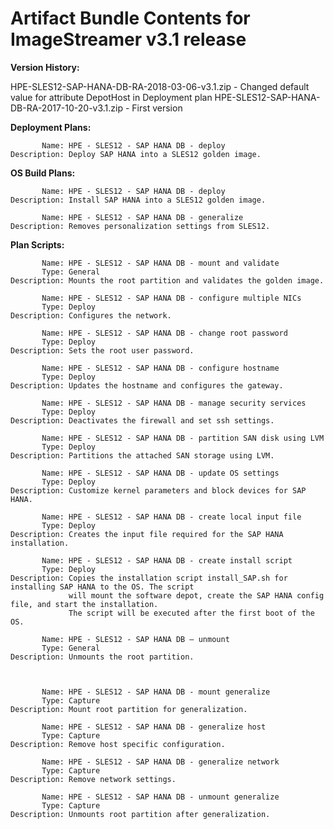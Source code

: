 # Artifact Bundle Contents for ImageStreamer v3.1 release
**Version History:**

HPE-SLES12-SAP-HANA-DB-RA-2018-03-06-v3.1.zip - Changed default value for attribute DepotHost 
												in Deployment plan
HPE-SLES12-SAP-HANA-DB-RA-2017-10-20-v3.1.zip - First version

**Deployment Plans:**

           Name: HPE - SLES12 - SAP HANA DB - deploy
    Description: Deploy SAP HANA into a SLES12 golden image.


**OS Build Plans:**

           Name: HPE - SLES12 - SAP HANA DB - deploy
    Description: Install SAP HANA into a SLES12 golden image.

           Name: HPE - SLES12 - SAP HANA DB - generalize
    Description: Removes personalization settings from SLES12.


**Plan Scripts:**

           Name: HPE - SLES12 - SAP HANA DB - mount and validate
           Type: General
    Description: Mounts the root partition and validates the golden image.

           Name: HPE - SLES12 - SAP HANA DB - configure multiple NICs
           Type: Deploy
    Description: Configures the network.

           Name: HPE - SLES12 - SAP HANA DB - change root password
           Type: Deploy
    Description: Sets the root user password.

           Name: HPE - SLES12 - SAP HANA DB - configure hostname
           Type: Deploy
    Description: Updates the hostname and configures the gateway.

           Name: HPE - SLES12 - SAP HANA DB - manage security services
           Type: Deploy
    Description: Deactivates the firewall and set ssh settings.

           Name: HPE - SLES12 - SAP HANA DB - partition SAN disk using LVM
           Type: Deploy
    Description: Partitions the attached SAN storage using LVM.

           Name: HPE - SLES12 - SAP HANA DB - update OS settings
           Type: Deploy
    Description: Customize kernel parameters and block devices for SAP HANA.

           Name: HPE - SLES12 - SAP HANA DB - create local input file
           Type: Deploy
    Description: Creates the input file required for the SAP HANA installation.

           Name: HPE - SLES12 - SAP HANA DB - create install script
           Type: Deploy
    Description: Copies the installation script install_SAP.sh for installing SAP HANA to the OS. The script 
                 will mount the software depot, create the SAP HANA config file, and start the installation. 
                 The script will be executed after the first boot of the OS.

           Name: HPE - SLES12 - SAP HANA DB – unmount
           Type: General
    Description: Unmounts the root partition.



           Name: HPE - SLES12 - SAP HANA DB - mount generalize
           Type: Capture
    Description: Mount root partition for generalization.

           Name: HPE - SLES12 - SAP HANA DB - generalize host
           Type: Capture
    Description: Remove host specific configuration.

           Name: HPE - SLES12 - SAP HANA DB - generalize network
           Type: Capture
    Description: Remove network settings.

           Name: HPE - SLES12 - SAP HANA DB - unmount generalize
           Type: Capture
    Description: Unmounts root partition after generalization.
